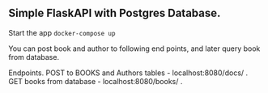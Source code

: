 ## Simple FlaskAPI with Postgres Database.
  Start the app `docker-compose up`

  You can post book and author to following end points, and later query book from database.

  Endpoints.
  POST to BOOKS and Authors tables - localhost:8080/docs/ .
  GET books from database - localhost:8080/books/ .
